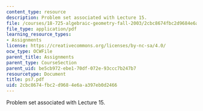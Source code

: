 ```yaml
---
content_type: resource
description: Problem set associated with Lecture 15.
file: /courses/18-725-algebraic-geometry-fall-2003/2cbc8674fbc2d9684e6aa397eb0d2466_ps7.pdf
file_type: application/pdf
learning_resource_types:
- Assignments
license: https://creativecommons.org/licenses/by-nc-sa/4.0/
ocw_type: OCWFile
parent_title: Assignments
parent_type: CourseSection
parent_uid: be5cb972-ebe1-70df-072e-93ccc7b247b7
resourcetype: Document
title: ps7.pdf
uid: 2cbc8674-fbc2-d968-4e6a-a397eb0d2466
---
```

Problem set associated with Lecture 15.